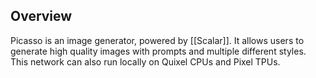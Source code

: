 ## Overview
Picasso is an image generator, powered by [[Scalar]]. It allows users to generate high quality images with prompts and multiple different styles. This network can also run locally on Quixel CPUs and Pixel TPUs.